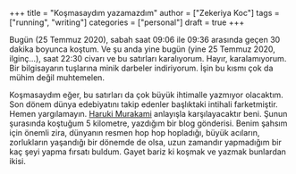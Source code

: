 +++
title = "Koşmasaydım yazamazdım"
author = ["Zekeriya Koc"]
tags = ["running", "writing"]
categories = ["personal"]
draft = true
+++

Bugün (25 Temmuz 2020), sabah saat 09:06 ile 09:36 arasında geçen 30 dakika boyunca koştum. Ve şu anda yine bugün (yine 25 Temmuz 2020, ilginç...), saat 22:30 civarı ve bu satırları karalıyorum. Hayır, karalamıyorum. Bir bilgisayarın tuşlarına minik darbeler indiriyorum. İşin bu kısmı çok da mühim değil muhtemelen.

Koşmasaydım eğer, bu satırları da çok büyük ihtimalle yazmıyor olacaktım. Son dönem dünya edebiyatını takip edenler başlıktaki intihali farketmiştir. Hemen yargılamayın. [Haruki Murakami](https://en.wikipedia.org/wiki/Haruki%5FMurakami) anlayışla karşılayacaktır beni. Şunun şurasında koştuğum 5 kilometre, yazdığım bir blog gönderisi. Benim şahsım için önemli zira, dünyanın resmen hop hop hopladığı, büyük acıların, zorlukların yaşandığı bir dönemde de olsa, uzun zamandır yapmadığım bir kaç şeyi yapma fırsatı buldum. Gayet bariz ki koşmak ve yazmak bunlardan ikisi.
